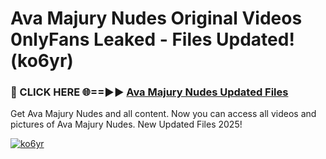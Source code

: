 # Ava Majury Nudes Original Videos 0nlyFans Leaked - Files Updated! (ko6yr)

<h3>🔴 CLICK HERE 🌐==►► <a href="https://tinyurl.com/4mcuefdz" rel="nofollow">Ava Majury Nudes Updated Files</a></h3>

Get Ava Majury Nudes and all content. Now you can access all videos and pictures of Ava Majury Nudes. New Updated Files 2025!

[![ko6yr](https://i.imgur.com/StAQSOY.gif)](https://tinyurl.com/4mcuefdz)
